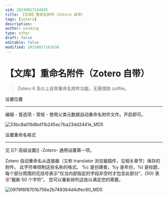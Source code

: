```yaml
---
uid: 20230817144935
title: 【文库】重命名附件（Zotero 自带）
tags: [zotero]
description: 
author: winding
type: other
draft: false
editable: false
modified: 20230817161638
---
```


# 【文库】重命名附件（Zotero 自带）

> Zotero 6 及以上自带重命名附件功能，无需借助 zotfile。

设置位置

---

编辑 - 首选项 - 常规 - 使用父类元数据自动重命名附件文件。开启即可。

![33bc8a01b8bd11b245ec7ba23dd2441e_MD5](https://cdn.pkmer.cn/images/202308171549318.png!pkmer)

设置重命名格式

---

见 [[7-高级设置]] -Zotero- 通用设置第一项。

Zotero 自动重命名从连接器（又称 translator 浏览器插件，见相关章节）保存的附件。 此字符串控制这些名称的格式。 %c 是创建者，%y 是年份，%t 是标题，每个部分周围的花括号表示“仅当内部指定的字段非空时才包含此部分”，{50} 表示“截断 50 个字符”。 您可以重新排列这些以满足您的需要。

![0979f6f8701b756e2b749364d4dfec60_MD5](https://cdn.pkmer.cn/images/202308171549319.png!pkmer)